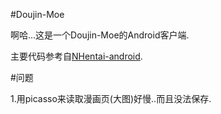 #Doujin-Moe

啊哈...这是一个Doujin-Moe的Android客户端.

主要代码参考自[NHentai-android](https://github.com/fython/NHentai-android).

#问题

1.用picasso来读取漫画页(大图)好慢..而且没法保存.

